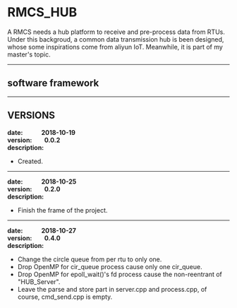 # RMCS_HUB
A RMCS needs a hub platform to receive and pre-process data from RTUs. Under this backgroud, a common data transmission hub is been designed, whose some inspirations come from aliyun IoT. Meanwhile, it is part of my master's topic.

---
## software framework

---
## VERSIONS
**date:&emsp;&emsp;&emsp;2018-10-19**  
**version:&emsp;&emsp;0.0.2**  
**description:**  
* Created.

---
**date:&emsp;&emsp;&emsp;2018-10-25**  
**version:&emsp;&emsp;0.2.0**  
**description:**  
* Finish the frame of the project.

---
**date:&emsp;&emsp;&emsp;2018-10-27**  
**version:&emsp;&emsp;0.4.0**  
**description:**  
* Change the circle queue from per rtu to only one.
* Drop OpenMP for cir_queue process cause only one cir_queue.
* Drop OpenMP for epoll_wait()'s fd process cause the non-reentrant of "HUB_Server".
* Leave the parse and store part in server.cpp and process.cpp, of course, cmd_send.cpp is empty.